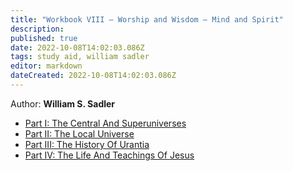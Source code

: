 ```yaml
---
title: "Workbook VIII — Worship and Wisdom — Mind and Spirit"
description: 
published: true
date: 2022-10-08T14:02:03.086Z
tags: study aid, william sadler
editor: markdown
dateCreated: 2022-10-08T14:02:03.086Z
---
```


Author: **William S. Sadler**


- [Part I: The Central And Superuniverses](https://www.urantia.org/worship-and-wisdom/part-i-central-and-superuniverses)
- [Part II: The Local Universe](https://www.urantia.org/worship-and-wisdom/part-ii-local-universe)
- [Part III: The History Of Urantia](https://www.urantia.org/worship-and-wisdom/part-iii-history-urantia)
- [Part IV: The Life And Teachings Of Jesus](https://www.urantia.org/worship-and-wisdom/part-iv-life-and-teachings-jesus)
